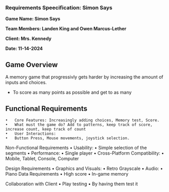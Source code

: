 ### Requirements Speecification: Simon Says

**Game Name: Simon Says**

**Team Members: Landen King and Owen Marcus-Lether**

**Client: Mrs. Kennedy**

**Date: 11-14-2024**

## Game Overview

  A memory game that progressivly gets harder by increasing the amount of inputs and choices. 

- To score as many points as possible and get to as many 


## Functional Requirements
	•	Core Features: Increasingly adding choices, Memory test, Score.
	•	What must the game do? Add to patterns, keep track of score, increase count, keep track of count
	•	User Interactions:
	•	Button Press, Mouse movements, joystick selection. 



Non-Functional Requirements
	•	Usability:
	•	Simple selection of the segments 
	•	Performance:
	•	Single player
	•	Cross-Platform Compatibility:
	•	Mobile, Tablet, Console, Computer 


Design Requirements
	•	Graphics and Visuals:
	•	Retro Grayscale 
	•	Audio:
	•	Piano
Data Requirements
	•	High score 
	•	In-game memory 

Collaboration with Client
	•	Play testing
	•	By having them test it 



